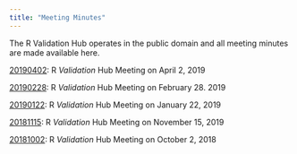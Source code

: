 ```yaml
---
title: "Meeting Minutes"
---
```


The R Validation Hub operates in the public domain and all meeting minutes are made available here.

<i class="fa fa-file-text"></i> [20190402](/minutes/R_Validation_Hub_Meeting_minutes_20190402.pdf): R *Validation* Hub Meeting on April 2, 2019

<i class="fa fa-file-text"></i> [20190228](/minutes/R_Validation_Hub_Meeting_minutes_20190228.pdf): R *Validation* Hub Meeting on February 28. 2019

<i class="fa fa-file-text"></i> [20190122](/minutes/R_Validation_Hub_Meeting_minutes_20190122.pdf): R *Validation* Hub Meeting on January 22, 2019

<i class="fa fa-file-text"></i> [20181115](/minutes/R_Validation_Hub_Meeting_minutes_20181115.pdf): R *Validation* Hub Meeting on November 15, 2019

<i class="fa fa-file-text"></i> [20181002](/minutes/R_Validation_Hub_Meeting_minutes_20181002.pdf): R *Validation* Hub Meeting on October 2, 2018

